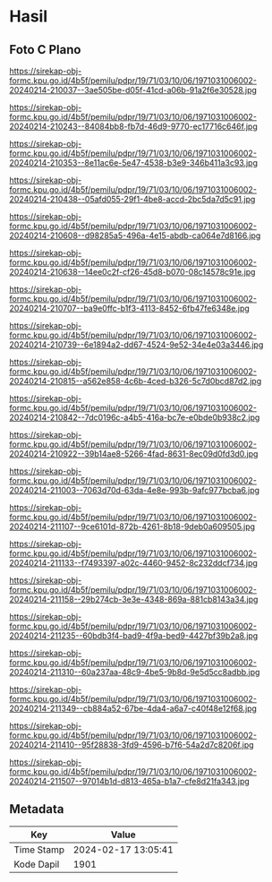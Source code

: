 # Hasil

## Foto C Plano

https://sirekap-obj-formc.kpu.go.id/4b5f/pemilu/pdpr/19/71/03/10/06/1971031006002-20240214-210037--3ae505be-d05f-41cd-a06b-91a2f6e30528.jpg

https://sirekap-obj-formc.kpu.go.id/4b5f/pemilu/pdpr/19/71/03/10/06/1971031006002-20240214-210243--84084bb8-fb7d-46d9-9770-ec17716c646f.jpg

https://sirekap-obj-formc.kpu.go.id/4b5f/pemilu/pdpr/19/71/03/10/06/1971031006002-20240214-210353--8e11ac6e-5e47-4538-b3e9-346b411a3c93.jpg

https://sirekap-obj-formc.kpu.go.id/4b5f/pemilu/pdpr/19/71/03/10/06/1971031006002-20240214-210438--05afd055-29f1-4be8-accd-2bc5da7d5c91.jpg

https://sirekap-obj-formc.kpu.go.id/4b5f/pemilu/pdpr/19/71/03/10/06/1971031006002-20240214-210608--d98285a5-496a-4e15-abdb-ca064e7d8166.jpg

https://sirekap-obj-formc.kpu.go.id/4b5f/pemilu/pdpr/19/71/03/10/06/1971031006002-20240214-210638--14ee0c2f-cf26-45d8-b070-08c14578c91e.jpg

https://sirekap-obj-formc.kpu.go.id/4b5f/pemilu/pdpr/19/71/03/10/06/1971031006002-20240214-210707--ba9e0ffc-b1f3-4113-8452-6fb47fe6348e.jpg

https://sirekap-obj-formc.kpu.go.id/4b5f/pemilu/pdpr/19/71/03/10/06/1971031006002-20240214-210739--6e1894a2-dd67-4524-9e52-34e4e03a3446.jpg

https://sirekap-obj-formc.kpu.go.id/4b5f/pemilu/pdpr/19/71/03/10/06/1971031006002-20240214-210815--a562e858-4c6b-4ced-b326-5c7d0bcd87d2.jpg

https://sirekap-obj-formc.kpu.go.id/4b5f/pemilu/pdpr/19/71/03/10/06/1971031006002-20240214-210842--7dc0196c-a4b5-416a-bc7e-e0bde0b938c2.jpg

https://sirekap-obj-formc.kpu.go.id/4b5f/pemilu/pdpr/19/71/03/10/06/1971031006002-20240214-210922--39b14ae8-5266-4fad-8631-8ec09d0fd3d0.jpg

https://sirekap-obj-formc.kpu.go.id/4b5f/pemilu/pdpr/19/71/03/10/06/1971031006002-20240214-211003--7063d70d-63da-4e8e-993b-9afc977bcba6.jpg

https://sirekap-obj-formc.kpu.go.id/4b5f/pemilu/pdpr/19/71/03/10/06/1971031006002-20240214-211107--9ce6101d-872b-4261-8b18-9deb0a609505.jpg

https://sirekap-obj-formc.kpu.go.id/4b5f/pemilu/pdpr/19/71/03/10/06/1971031006002-20240214-211133--f7493397-a02c-4460-9452-8c232ddcf734.jpg

https://sirekap-obj-formc.kpu.go.id/4b5f/pemilu/pdpr/19/71/03/10/06/1971031006002-20240214-211158--29b274cb-3e3e-4348-869a-881cb8143a34.jpg

https://sirekap-obj-formc.kpu.go.id/4b5f/pemilu/pdpr/19/71/03/10/06/1971031006002-20240214-211235--60bdb3f4-bad9-4f9a-bed9-4427bf39b2a8.jpg

https://sirekap-obj-formc.kpu.go.id/4b5f/pemilu/pdpr/19/71/03/10/06/1971031006002-20240214-211310--60a237aa-48c9-4be5-9b8d-9e5d5cc8adbb.jpg

https://sirekap-obj-formc.kpu.go.id/4b5f/pemilu/pdpr/19/71/03/10/06/1971031006002-20240214-211349--cb884a52-67be-4da4-a6a7-c40f48e12f68.jpg

https://sirekap-obj-formc.kpu.go.id/4b5f/pemilu/pdpr/19/71/03/10/06/1971031006002-20240214-211410--95f28838-3fd9-4596-b7f6-54a2d7c8206f.jpg

https://sirekap-obj-formc.kpu.go.id/4b5f/pemilu/pdpr/19/71/03/10/06/1971031006002-20240214-211507--97014b1d-d813-465a-b1a7-cfe8d21fa343.jpg


## Metadata

| Key        | Value               |
| ---------- | ------------------- |
| Time Stamp | 2024-02-17 13:05:41 |
| Kode Dapil | 1901                |



